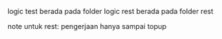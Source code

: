 logic test berada pada folder logic
rest berada pada folder rest

note untuk rest: pengerjaan hanya sampai topup